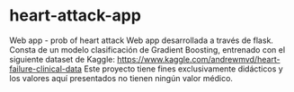# heart-attack-app
Web app - prob of heart attack
Web app desarrollada a través de flask.
Consta de un modelo clasificación de Gradient Boosting, entrenado con el siguiente dataset de Kaggle:
https://www.kaggle.com/andrewmvd/heart-failure-clinical-data
Este proyecto tiene fines exclusivamente didácticos y los valores aquí presentados no tienen ningún valor médico.
